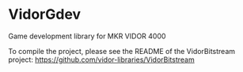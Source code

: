 # VidorGdev
Game development library for MKR VIDOR 4000

To compile the project, please see the README of the VidorBitstream project:
https://github.com/vidor-libraries/VidorBitstream
